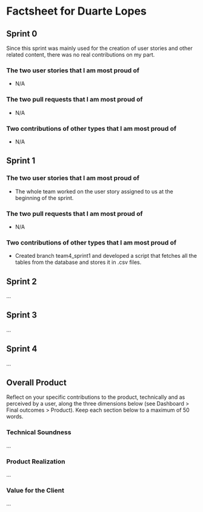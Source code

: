 # Factsheet for Duarte Lopes

## Sprint 0

Since this sprint was mainly used for the creation of user stories and other related content, there was no real contributions on my part.


### The two user stories that I am most proud of

* N/A


### The two pull requests that I am most proud of

* N/A


### Two contributions of other types that I am most proud of

* N/A

## Sprint 1

### The two user stories that I am most proud of

* The whole team worked on the user story assigned to us at the beginning of the sprint.


### The two pull requests that I am most proud of

* N/A


### Two contributions of other types that I am most proud of

* Created branch team4_sprint1 and developed a script that fetches all the tables from the database and stores it in .csv files.


## Sprint 2

...


## Sprint 3

...


## Sprint 4

...


## Overall Product

Reflect on your specific contributions to the product, technically and as perceived by a user, along the three dimensions below (see Dashboard > Final outcomes > Product). Keep each section below to a maximum of 50 words.


### Technical Soundness

...


### Product Realization

...


### Value for the Client

...
